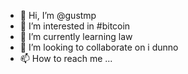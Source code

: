 - 👋 Hi, I’m @gustmp
- 👀 I’m interested in #bitcoin
- 🌱 I’m currently learning law
- 💞️ I’m looking to collaborate on i dunno
- 📫 How to reach me ...

<!---
gustmp/gustmp is a ✨ special ✨ repository because its `README.md` (this file) appears on your GitHub profile.
You can click the Preview link to take a look at your changes.
--->

